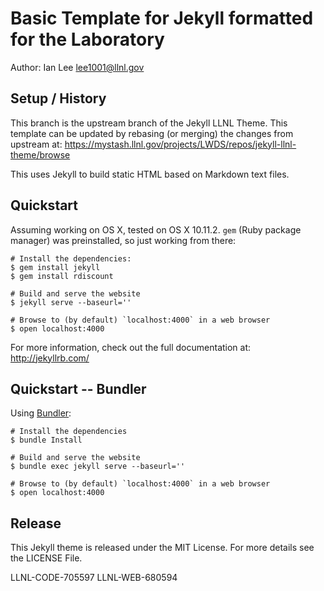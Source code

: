 Basic Template for Jekyll formatted for the Laboratory
======================================================

Author: Ian Lee <lee1001@llnl.gov>

## Setup / History

This branch is the upstream branch of the Jekyll LLNL Theme. This template can
be updated by rebasing (or merging) the changes from upstream at:
https://mystash.llnl.gov/projects/LWDS/repos/jekyll-llnl-theme/browse

This uses Jekyll to build static HTML based on Markdown text files.

## Quickstart

Assuming working on OS X, tested on OS X 10.11.2. `gem` (Ruby package manager)
was preinstalled, so just working from there:

    # Install the dependencies:
    $ gem install jekyll
    $ gem install rdiscount

    # Build and serve the website
    $ jekyll serve --baseurl=''

    # Browse to (by default) `localhost:4000` in a web browser
    $ open localhost:4000

For more information, check out the full documentation at: http://jekyllrb.com/

## Quickstart -- Bundler

Using [Bundler](https://bundler.io):

    # Install the dependencies
    $ bundle Install

    # Build and serve the website
    $ bundle exec jekyll serve --baseurl=''

    # Browse to (by default) `localhost:4000` in a web browser
    $ open localhost:4000

## Release

This Jekyll theme is released under the MIT License. For more details see the
LICENSE File.

LLNL-CODE-705597
LLNL-WEB-680594
